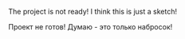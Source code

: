 The project is not ready! I think this is just a sketch!




Проект не готов! Думаю - это только набросок!